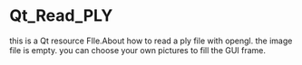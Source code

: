 # Qt_Read_PLY
this is a Qt resource FIle.About how to read a ply file with opengl.
the image file is empty.
you can choose your own pictures to fill the GUI frame.
